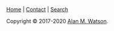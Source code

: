 [Home](/index.html) | [Contact](/contact.html) | [Search](/search.html)

Copyright © 2017-2020 [Alan M. Watson](mailto:alan@astro.unam.mx).